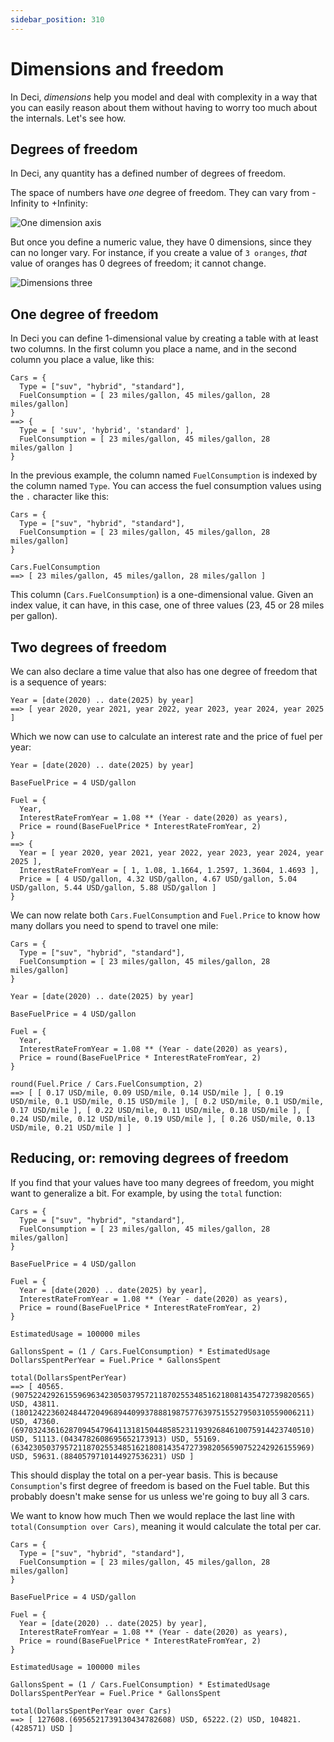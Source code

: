 ```yaml
---
sidebar_position: 310
---
```


# Dimensions and freedom

In Deci, _dimensions_ help you model and deal with complexity in a way that you can easily reason about them without having to worry too much about the internals. Let's see how.

## Degrees of freedom

In Deci, any quantity has a defined number of degrees of freedom.

The space of numbers have _one_ degree of freedom. They can vary from -Infinity to +Infinity:

![One dimension axis](/img/dimensions-one-axis.svg)

But once you define a numeric value, they have 0 dimensions, since they can no longer vary. For instance, if you create a value of `3 oranges`, _that_ value of oranges has 0 degrees of freedom; it cannot change.

![Dimensions three](/img/dimensions-three.svg)

## One degree of freedom

In Deci you can define 1-dimensional value by creating a table with at least two columns.
In the first column you place a name, and in the second column you place a value, like this:

```deci live
Cars = {
  Type = ["suv", "hybrid", "standard"],
  FuelConsumption = [ 23 miles/gallon, 45 miles/gallon, 28 miles/gallon]
}
==> {
  Type = [ 'suv', 'hybrid', 'standard' ],
  FuelConsumption = [ 23 miles/gallon, 45 miles/gallon, 28 miles/gallon ]
}
```

In the previous example, the column named `FuelConsumption` is indexed by the column named `Type`. You can access the fuel consumption values using the `.` character like this:

```deci live
Cars = {
  Type = ["suv", "hybrid", "standard"],
  FuelConsumption = [ 23 miles/gallon, 45 miles/gallon, 28 miles/gallon]
}

Cars.FuelConsumption
==> [ 23 miles/gallon, 45 miles/gallon, 28 miles/gallon ]
```

This column (`Cars.FuelConsumption`) is a one-dimensional value. Given an index value, it can have, in this case, one of three values (23, 45 or 28 miles per gallon).

## Two degrees of freedom

We can also declare a time value that also has one degree of freedom that is a sequence of years:

```deci live
Year = [date(2020) .. date(2025) by year]
==> [ year 2020, year 2021, year 2022, year 2023, year 2024, year 2025 ]
```

Which we now can use to calculate an interest rate and the price of fuel per year:

```deci live
Year = [date(2020) .. date(2025) by year]

BaseFuelPrice = 4 USD/gallon

Fuel = {
  Year,
  InterestRateFromYear = 1.08 ** (Year - date(2020) as years),
  Price = round(BaseFuelPrice * InterestRateFromYear, 2)
}
==> {
  Year = [ year 2020, year 2021, year 2022, year 2023, year 2024, year 2025 ],
  InterestRateFromYear = [ 1, 1.08, 1.1664, 1.2597, 1.3604, 1.4693 ],
  Price = [ 4 USD/gallon, 4.32 USD/gallon, 4.67 USD/gallon, 5.04 USD/gallon, 5.44 USD/gallon, 5.88 USD/gallon ]
}
```

We can now relate both `Cars.FuelConsumption` and `Fuel.Price` to know how many dollars you need to spend to travel one mile:

```deci live
Cars = {
  Type = ["suv", "hybrid", "standard"],
  FuelConsumption = [ 23 miles/gallon, 45 miles/gallon, 28 miles/gallon]
}

Year = [date(2020) .. date(2025) by year]

BaseFuelPrice = 4 USD/gallon

Fuel = {
  Year,
  InterestRateFromYear = 1.08 ** (Year - date(2020) as years),
  Price = round(BaseFuelPrice * InterestRateFromYear, 2)
}

round(Fuel.Price / Cars.FuelConsumption, 2)
==> [ [ 0.17 USD/mile, 0.09 USD/mile, 0.14 USD/mile ], [ 0.19 USD/mile, 0.1 USD/mile, 0.15 USD/mile ], [ 0.2 USD/mile, 0.1 USD/mile, 0.17 USD/mile ], [ 0.22 USD/mile, 0.11 USD/mile, 0.18 USD/mile ], [ 0.24 USD/mile, 0.12 USD/mile, 0.19 USD/mile ], [ 0.26 USD/mile, 0.13 USD/mile, 0.21 USD/mile ] ]
```

## Reducing, or: removing degrees of freedom

If you find that your values have too many degrees of freedom, you might want to generalize a bit. For example, by using the `total` function:

```deci live
Cars = {
  Type = ["suv", "hybrid", "standard"],
  FuelConsumption = [ 23 miles/gallon, 45 miles/gallon, 28 miles/gallon]
}

BaseFuelPrice = 4 USD/gallon

Fuel = {
  Year = [date(2020) .. date(2025) by year],
  InterestRateFromYear = 1.08 ** (Year - date(2020) as years),
  Price = round(BaseFuelPrice * InterestRateFromYear, 2)
}

EstimatedUsage = 100000 miles

GallonsSpent = (1 / Cars.FuelConsumption) * EstimatedUsage
DollarsSpentPerYear = Fuel.Price * GallonsSpent

total(DollarsSpentPerYear)
==> [ 40565.(907522429261559696342305037957211870255348516218081435472739820565) USD, 43811.(180124223602484472049689440993788819875776397515527950310559006211) USD, 47360.(697032436162870945479641131815044858523119392684610075914423740510) USD, 51113.(0434782608695652173913) USD, 55169.(634230503795721187025534851621808143547273982056590752242926155969) USD, 59631.(8840579710144927536231) USD ]
```

This should display the total on a per-year basis. This is because `Consumption`'s first degree of freedom is based on the Fuel table. But this probably doesn't make sense for us unless we're going to buy all 3 cars.

We want to know how much Then we would replace the last line with `total(Consumption over Cars)`, meaning it would calculate the total per car.

```deci live
Cars = {
  Type = ["suv", "hybrid", "standard"],
  FuelConsumption = [ 23 miles/gallon, 45 miles/gallon, 28 miles/gallon]
}

BaseFuelPrice = 4 USD/gallon

Fuel = {
  Year = [date(2020) .. date(2025) by year],
  InterestRateFromYear = 1.08 ** (Year - date(2020) as years),
  Price = round(BaseFuelPrice * InterestRateFromYear, 2)
}

EstimatedUsage = 100000 miles

GallonsSpent = (1 / Cars.FuelConsumption) * EstimatedUsage
DollarsSpentPerYear = Fuel.Price * GallonsSpent

total(DollarsSpentPerYear over Cars)
==> [ 127608.(6956521739130434782608) USD, 65222.(2) USD, 104821.(428571) USD ]
```
